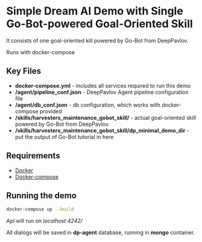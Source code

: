 # Simple Dream AI Demo with Single Go-Bot-powered Goal-Oriented Skill

It consists of one goal-oriented kill powered by Go-Bot from DeepPavlov.

Runs with docker-compose

## Key Files

* **docker-compose.yml** - includes all services required to run this demo
* **/agent/pipeline_conf.json** - DeepPavlov Agent pipeline configuration file
* **/agent/db_conf.json** - db configuration, which works with docker-compose provided
* **/skills/harvesters_maintenance_gobot_skill/** - actual goal-oriented skill powered by Go-Bot from DeepPavlov.
* **/skills/harvesters_maintenance_gobot_skill/dp_minimal_demo_dir** - put the output of Go-Bot tutorial in here

## Requirements

* [Docker](https://www.docker.com/products/docker-desktop) 
* [Docker-compose](https://docs.docker.com/compose/install/)

## Running the demo

```bash
docker-compose up --build
```

Api will run on *localhost:4242/*

All dialogs will be saved in **dp-agent** database, running in **mongo** container.
